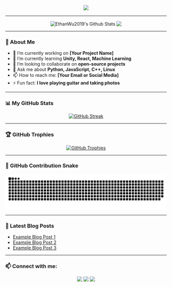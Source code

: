 <p align="center"><img src="https://count.getloli.com/get/@EthanWu2019?theme=rule34" /></p>

---

<p align="center">
  <img align="center" src="https://github-readme-stats.vercel.app/api?username=EthanWu2019&show_icons=true" alt="EthanWu2019's Github Stats" />
  <img align="center" src="https://github-readme-stats.vercel.app/api/top-langs/?username=EthanWu2019&layout=compact" />
</p>

---

### 🌱 About Me
- 🔭 I’m currently working on **[Your Project Name]**
- 🌱 I’m currently learning **Unity, React, Machine Learning**
- 👯 I’m looking to collaborate on **open-source projects**
- 💬 Ask me about **Python, JavaScript, C++, Linux**
- 📫 How to reach me: **[Your Email or Social Media]**
- ⚡ Fun fact: **I love playing guitar and taking photos**

---

### 📊 My GitHub Stats

<p align="center">
  <a href="https://github.com/EthanWu2019">
    <img src="https://github-readme-streak-stats.herokuapp.com/?user=EthanWu2019&theme=radical" alt="GitHub Streak" />
  </a>
</p>

---

### 🏆 GitHub Trophies

<p align="center">
  <a href="https://github.com/ryo-ma/github-profile-trophy">
    <img src="https://github-profile-trophy.vercel.app/?username=EthanWu2019&theme=radical&margin-w=15&column=7" alt="GitHub Trophies" />
  </a>
</p>

---

### 🐍 GitHub Contribution Snake
<p align="center">
  <picture>
    <source media="(prefers-color-scheme: dark)" srcset="https://raw.githubusercontent.com/XasYer/XasYer/output/github-contribution-grid-snake-dark.svg">
    <source media="(prefers-color-scheme: light)" srcset="https://raw.githubusercontent.com/XasYer/XasYer/output/github-contribution-grid-snake.svg">
    <img alt="github contribution grid snake animation" src="https://raw.githubusercontent.com/XasYer/XasYer/output/github-contribution-grid-snake.svg">
  </picture>
</p>

---

### 🚀 Latest Blog Posts

<!-- BLOG-POST-LIST:START -->
- [Example Blog Post 1](https://yourblog.com/post1)
- [Example Blog Post 2](https://yourblog.com/post2)
- [Example Blog Post 3](https://yourblog.com/post3)
<!-- BLOG-POST-LIST:END -->

---

### 📫 Connect with me:
<p align="center">
  <a href="https://github.com/EthanWu2019"><img src="https://img.shields.io/badge/GitHub-%23121011.svg?style=for-the-badge&logo=github&logoColor=white" /></a>
  <a href="https://twitter.com/yourtwitter"><img src="https://img.shields.io/badge/Twitter-%231DA1F2.svg?style=for-the-badge&logo=twitter&logoColor=white" /></a>
  <a href="https://linkedin.com/in/yourlinkedin"><img src="https://img.shields.io/badge/LinkedIn-%230077B5.svg?style=for-the-badge&logo=linkedin&logoColor=white" /></a>
</p>
